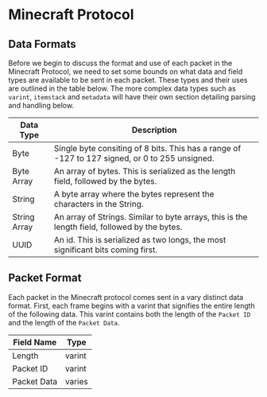 Minecraft Protocol
==================

Data Formats
------------

Before we begin to discuss the format and use of each packet in the Minecraft Protocol,
we need to set some bounds on what data and field types are available to be sent in each packet.
These types and their uses are outlined in the table below.
The more complex data types such as `varint`, `itemstack` and `metadata` will have their own section detailing parsing and handling below.

Data Type    | Description
------------ | -----------
Byte         | Single byte consiting of 8 bits. This has a range of -127 to 127 signed, or 0 to 255 unsigned.
Byte Array   | An array of bytes. This is serialized as the length field, followed by the bytes.
String       | A byte array where the bytes represent the characters in the String.
String Array | An array of Strings. Similar to byte arrays, this is the length field, followed by the bytes.
UUID         | An id. This is serialized as two longs, the most significant bits coming first.


Packet Format
-------------

Each packet in the Minecraft protocol comes sent in a vary distinct data format.
First, each frame begins with a varint that signifies the entire length of the following data.
This varint contains both the length of the `Packet ID` and the length of the `Packet Data`.

Field Name  | Type
----------- |-------
Length      | varint
Packet ID   | varint
Packet Data | varies
